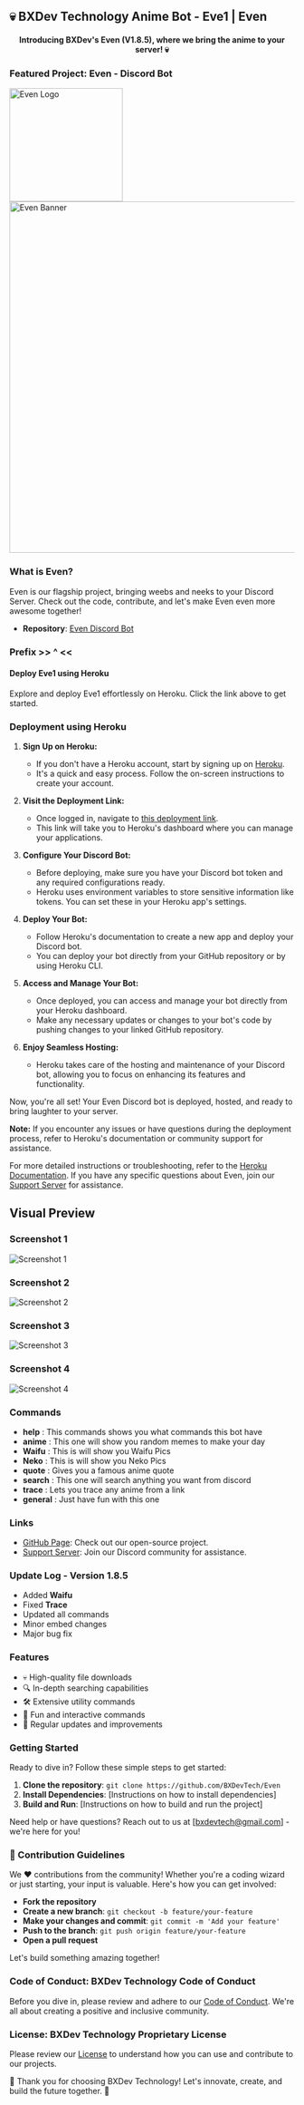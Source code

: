 ## 💀 BXDev Technology Anime Bot - Eve1 | Even

<h4 align="center">Introducing BXDev's Even (V1.8.5), where we bring the anime to your server! 💀</h4>

### Featured Project: Even - Discord Bot

<img src="assets/even_logo.png" alt="Even Logo" width="200"/> <img src="assets/even_banner.png" alt="Even Banner" width="620"/>

### What is Even?

Even is our flagship project, bringing weebs and neeks to your Discord Server. Check out the code, contribute, and let's make Even even more awesome together!

- **Repository**: [Even Discord Bot](https://github.com/BXDevTech/Even)

### Prefix  >> ^ <<

#### Deploy Eve1 using Heroku

Explore and deploy Eve1 effortlessly on Heroku. Click the link above to get started.

### Deployment using Heroku

1. **Sign Up on Heroku:**
   - If you don't have a Heroku account, start by signing up on [Heroku](https://www.heroku.com/).
   - It's a quick and easy process. Follow the on-screen instructions to create your account.

2. **Visit the Deployment Link:**
   - Once logged in, navigate to [this deployment link](https://www.heroku.com/).
   - This link will take you to Heroku's dashboard where you can manage your applications.

3. **Configure Your Discord Bot:**
   - Before deploying, make sure you have your Discord bot token and any required configurations ready.
   - Heroku uses environment variables to store sensitive information like tokens. You can set these in your Heroku app's settings.

4. **Deploy Your Bot:**
   - Follow Heroku's documentation to create a new app and deploy your Discord bot.
   - You can deploy your bot directly from your GitHub repository or by using Heroku CLI.

5. **Access and Manage Your Bot:**
   - Once deployed, you can access and manage your bot directly from your Heroku dashboard.
   - Make any necessary updates or changes to your bot's code by pushing changes to your linked GitHub repository.

6. **Enjoy Seamless Hosting:**
   - Heroku takes care of the hosting and maintenance of your Discord bot, allowing you to focus on enhancing its features and functionality.

Now, you're all set! Your Even Discord bot is deployed, hosted, and ready to bring laughter to your server.

**Note:** If you encounter any issues or have questions during the deployment process, refer to Heroku's documentation or community support for assistance.

For more detailed instructions or troubleshooting, refer to the [Heroku Documentation](https://devcenter.heroku.com/). If you have any specific questions about Even, join our [Support Server](https://discord.gg/SsW9HPKnUR) for assistance.

## Visual Preview

### Screenshot 1
![Screenshot 1](assets/even_profile.png "Benin Profile On Discord")

### Screenshot 2
![Screenshot 2](assets/even_help.jpg "Even Help Command")

### Screenshot 3
![Screenshot 3](assets/even_trace.jpg "Even Trace Command")

### Screenshot 4
![Screenshot 4](assets/even_waifu.jpg "Even Waifu Command")
### Commands

- **help** : This commands shows you what commands this bot have
- **anime** : This one will show you random memes to make your day
- **Waifu** : This is will show you Waifu Pics
- **Neko** : This is will show you Neko Pics
- **quote** : Gives you a famous anime quote
- **search** : This one will search anything you want from discord
- **trace** : Lets you trace any anime from a link
- **general** : Just have fun with this one

### Links

- [GitHub Page](https://github.com/bxdevtech): Check out our open-source project.
- [Support Server](https://discord.gg/SsW9HPKnUR): Join our Discord community for assistance.

### Update Log - Version 1.8.5

- Added **Waifu**
- Fixed **Trace**
- Updated all commands
- Minor embed changes
- Major bug fix

### Features

- 💀 High-quality file downloads
- 🔍 In-depth searching capabilities
- 🛠️ Extensive utility commands
- 🎲 Fun and interactive commands
- 🔄 Regular updates and improvements

### Getting Started

Ready to dive in? Follow these simple steps to get started:

1. **Clone the repository**: `git clone https://github.com/BXDevTech/Even`
2. **Install Dependencies**: [Instructions on how to install dependencies]
3. **Build and Run**: [Instructions on how to build and run the project]

Need help or have questions? Reach out to us at [bxdevtech@gmail.com] - we're here for you!

### 🚀 Contribution Guidelines

We ❤️ contributions from the community! Whether you're a coding wizard or just starting, your input is valuable. Here's how you can get involved:

- **Fork the repository**
- **Create a new branch**: `git checkout -b feature/your-feature`
- **Make your changes and commit**: `git commit -m 'Add your feature'`
- **Push to the branch**: `git push origin feature/your-feature`
- **Open a pull request**

Let's build something amazing together!

### Code of Conduct: BXDev Technology Code of Conduct

Before you dive in, please review and adhere to our [Code of Conduct](CODE_OF_CONDUCT.md). We're all about creating a positive and inclusive community.

### License: BXDev Technology Proprietary License

Please review our [License](LICENSE) to understand how you can use and contribute to our projects.

🌟 Thank you for choosing BXDev Technology! Let's innovate, create, and build the future together. 🌟

